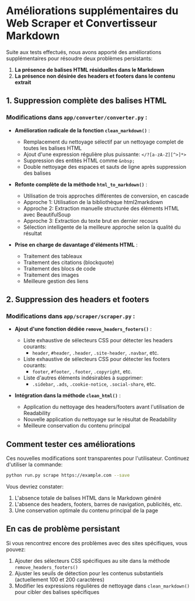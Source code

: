 # Améliorations supplémentaires du Web Scraper et Convertisseur Markdown

Suite aux tests effectués, nous avons apporté des améliorations supplémentaires pour résoudre deux problèmes persistants:

1. **La présence de balises HTML résiduelles dans le Markdown**
2. **La présence non désirée des headers et footers dans le contenu extrait**

## 1. Suppression complète des balises HTML

### Modifications dans `app/converter/converter.py` :

- **Amélioration radicale de la fonction `clean_markdown()`** :
  - Remplacement du nettoyage sélectif par un nettoyage complet de toutes les balises HTML
  - Ajout d'une expression régulière plus puissante: `</?[a-zA-Z][^>]*>`
  - Suppression des entités HTML comme `&nbsp;`
  - Double nettoyage des espaces et sauts de ligne après suppression des balises

- **Refonte complète de la méthode `html_to_markdown()`** :
  - Utilisation de trois approches différentes de conversion, en cascade
  - Approche 1: Utilisation de la bibliothèque html2markdown
  - Approche 2: Extraction manuelle structurée des éléments HTML avec BeautifulSoup
  - Approche 3: Extraction du texte brut en dernier recours
  - Sélection intelligente de la meilleure approche selon la qualité du résultat

- **Prise en charge de davantage d'éléments HTML** :
  - Traitement des tableaux
  - Traitement des citations (blockquote)
  - Traitement des blocs de code
  - Traitement des images
  - Meilleure gestion des liens

## 2. Suppression des headers et footers

### Modifications dans `app/scraper/scraper.py` :

- **Ajout d'une fonction dédiée `remove_headers_footers()`** :
  - Liste exhaustive de sélecteurs CSS pour détecter les headers courants:
    - `header`, `#header`, `.header`, `.site-header`, `.navbar`, etc.
  - Liste exhaustive de sélecteurs CSS pour détecter les footers courants:
    - `footer`, `#footer`, `.footer`, `.copyright`, etc.
  - Liste d'autres éléments indésirables à supprimer:
    - `.sidebar`, `.ads`, `.cookie-notice`, `.social-share`, etc.

- **Intégration dans la méthode `clean_html()`** :
  - Application du nettoyage des headers/footers avant l'utilisation de Readability
  - Nouvelle application du nettoyage sur le résultat de Readability
  - Meilleure conservation du contenu principal

## Comment tester ces améliorations

Ces nouvelles modifications sont transparentes pour l'utilisateur. Continuez d'utiliser la commande:

```bash
python run.py scrape https://example.com --save
```

Vous devriez constater:
1. L'absence totale de balises HTML dans le Markdown généré
2. L'absence des headers, footers, barres de navigation, publicités, etc.
3. Une conservation optimale du contenu principal de la page

## En cas de problème persistant

Si vous rencontrez encore des problèmes avec des sites spécifiques, vous pouvez:

1. Ajouter des sélecteurs CSS spécifiques au site dans la méthode `remove_headers_footers()`
2. Ajuster les seuils de détection pour les contenus substantiels (actuellement 100 et 200 caractères)
3. Modifier les expressions régulières de nettoyage dans `clean_markdown()` pour cibler des balises spécifiques 